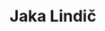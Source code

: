 ---
SICRIS: null
draft: false
fixName: jaka_lindič
lab: null
labPos: null
location: null
mailInfo: jaka.lindic@ef.uni-lj.si
officeHours: null
profName: doc. dr. Jaka Lindič
profTitle: Zunanji sodelavec
telephoneInfo: null
title: Jaka Lindič
---